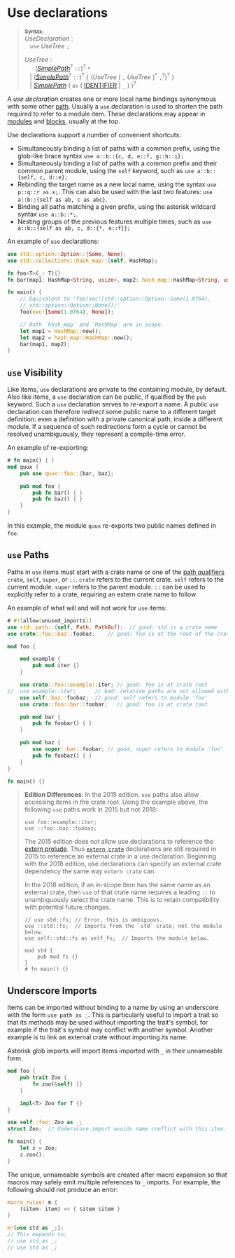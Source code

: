 # Use declarations

> **<sup>Syntax:</sup>**\
> _UseDeclaration_ :\
> &nbsp;&nbsp; `use` _UseTree_ `;`
>
> _UseTree_ :\
> &nbsp;&nbsp; &nbsp;&nbsp; ([_SimplePath_]<sup>?</sup> `::`)<sup>?</sup> `*`\
> &nbsp;&nbsp; | ([_SimplePath_]<sup>?</sup> `::`)<sup>?</sup> `{` (_UseTree_ ( `,`  _UseTree_ )<sup>\*</sup> `,`<sup>?</sup>)<sup>?</sup> `}`\
> &nbsp;&nbsp; | [_SimplePath_]&nbsp;( `as` ( [IDENTIFIER] | `_` ) )<sup>?</sup>

A _use declaration_ creates one or more local name bindings synonymous with
some other [path]. Usually a `use` declaration is used to shorten the path
required to refer to a module item. These declarations may appear in [modules]
and [blocks], usually at the top.

[path]: paths.html
[modules]: items/modules.html
[blocks]: expressions/block-expr.html

Use declarations support a number of convenient shortcuts:

* Simultaneously binding a list of paths with a common prefix, using the
  glob-like brace syntax `use a::b::{c, d, e::f, g::h::i};`
* Simultaneously binding a list of paths with a common prefix and their common
  parent module, using the `self` keyword, such as `use a::b::{self, c, d::e};`
* Rebinding the target name as a new local name, using the syntax `use p::q::r
  as x;`. This can also be used with the last two features:
  `use a::b::{self as ab, c as abc}`.
* Binding all paths matching a given prefix, using the asterisk wildcard syntax
  `use a::b::*;`.
* Nesting groups of the previous features multiple times, such as
  `use a::b::{self as ab, c, d::{*, e::f}};`

An example of `use` declarations:

```rust
use std::option::Option::{Some, None};
use std::collections::hash_map::{self, HashMap};

fn foo<T>(_: T){}
fn bar(map1: HashMap<String, usize>, map2: hash_map::HashMap<String, usize>){}

fn main() {
    // Equivalent to 'foo(vec![std::option::Option::Some(1.0f64),
    // std::option::Option::None]);'
    foo(vec![Some(1.0f64), None]);

    // Both `hash_map` and `HashMap` are in scope.
    let map1 = HashMap::new();
    let map2 = hash_map::HashMap::new();
    bar(map1, map2);
}
```

## `use` Visibility

Like items, `use` declarations are private to the containing module, by
default. Also like items, a `use` declaration can be public, if qualified by
the `pub` keyword. Such a `use` declaration serves to _re-export_ a name. A
public `use` declaration can therefore _redirect_ some public name to a
different target definition: even a definition with a private canonical path,
inside a different module. If a sequence of such redirections form a cycle or
cannot be resolved unambiguously, they represent a compile-time error.

An example of re-exporting:

```rust
# fn main() { }
mod quux {
    pub use quux::foo::{bar, baz};

    pub mod foo {
        pub fn bar() { }
        pub fn baz() { }
    }
}
```

In this example, the module `quux` re-exports two public names defined in
`foo`.

## `use` Paths

Paths in `use` items must start with a crate name or one of the [path
qualifiers] `crate`, `self`, `super`, or `::`. `crate` refers to the current
crate. `self` refers to the current module. `super` refers to the parent
module. `::` can be used to explicitly refer to a crate, requiring an extern
crate name to follow.

An example of what will and will not work for `use` items:
<!-- Note: This example works as-is in either 2015 or 2018. -->

```rust
# #![allow(unused_imports)]
use std::path::{self, Path, PathBuf};  // good: std is a crate name
use crate::foo::baz::foobaz;    // good: foo is at the root of the crate

mod foo {

    mod example {
        pub mod iter {}
    }

    use crate::foo::example::iter; // good: foo is at crate root
//  use example::iter;      // bad: relative paths are not allowed without `self`
    use self::baz::foobaz;  // good: self refers to module 'foo'
    use crate::foo::bar::foobar;   // good: foo is at crate root

    pub mod bar {
        pub fn foobar() { }
    }

    pub mod baz {
        use super::bar::foobar; // good: super refers to module 'foo'
        pub fn foobaz() { }
    }
}

fn main() {}
```

> **Edition Differences**: In the 2015 edition, `use` paths also allow
> accessing items in the crate root. Using the example above, the following
> `use` paths work in 2015 but not 2018:
>
> ```rust,ignore
> use foo::example::iter;
> use ::foo::baz::foobaz;
> ```
>
> The 2015 edition does not allow use declarations to reference the [extern
> prelude]. Thus [`extern crate`] declarations are still required in 2015 to
> reference an external crate in a use declaration. Beginning with the 2018
> edition, use declarations can specify an external crate dependency the same
> way `extern crate` can.
>
> In the 2018 edition, if an in-scope item has the same name as an external
> crate, then `use` of that crate name requires a leading `::` to
> unambiguously select the crate name. This is to retain compatibility with
> potential future changes. <!-- uniform_paths future-proofing -->
>
> ```rust,edition2018
> // use std::fs; // Error, this is ambiguous.
> use ::std::fs;  // Imports from the `std` crate, not the module below.
> use self::std::fs as self_fs;  // Imports the module below.
>
> mod std {
>     pub mod fs {}
> }
> # fn main() {}
> ```

## Underscore Imports

Items can be imported without binding to a name by using an underscore with
the form `use path as _`. This is particularly useful to import a trait so
that its methods may be used without importing the trait's symbol, for example
if the trait's symbol may conflict with another symbol. Another example is to
link an external crate without importing its name.

Asterisk glob imports will import items imported with `_` in their unnameable
form.

```rust
mod foo {
    pub trait Zoo {
        fn zoo(&self) {}
    }

    impl<T> Zoo for T {}
}

use self::foo::Zoo as _;
struct Zoo;  // Underscore import avoids name conflict with this item.

fn main() {
    let z = Zoo;
    z.zoo();
}
```

The unique, unnameable symbols are created after macro expansion so that
macros may safely emit multiple references to `_` imports. For example, the
following should not produce an error:

```rust
macro_rules! m {
    ($item: item) => { $item $item }
}

m!(use std as _;);
// This expands to:
// use std as _;
// use std as _;
```

[IDENTIFIER]: identifiers.html
[_SimplePath_]: paths.html#simple-paths
[`extern crate`]: items/extern-crates.html
[extern prelude]: items/extern-crates.html#extern-prelude
[path qualifiers]: paths.html#path-qualifiers
